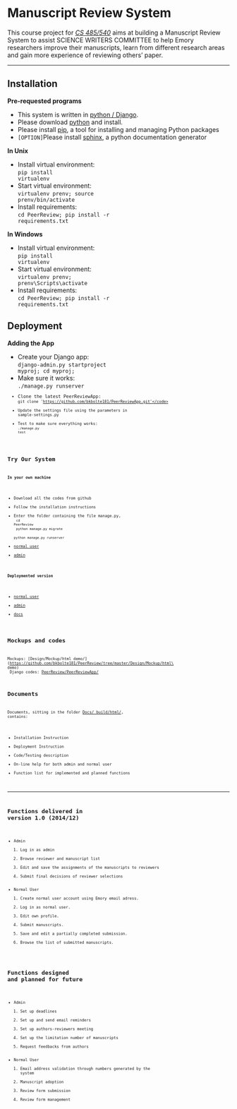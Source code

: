 Manuscript Review System
============================
This course project for [*CS 485/540*](http://www.mathcs.emory.edu/~cs540000/) aims at building a Manuscript Review System to assist SCIENCE WRITERS COMMITTEE to help Emory researchers improve their manuscripts, learn from different research areas and gain more experience of reviewing others’ paper.
____________________________

Installation
----------------------------
**Pre-requested programs**
* This system is written in [python / Django](https://www.djangoproject.com/). 
* Please download [python](https://www.python.org/) and install. 
* Please install [pip](), a tool for installing and managing Python packages
* `[OPTION]`Please install [sphinx](http://sphinx-doc.org/), a python documentation generator

**In Unix**
* Install virtual environment: <br><code>pip install virtualenv</code>
* Start virtual environment: <br><code>virtualenv prenv; source prenv/bin/activate</code>
* Install requirements: <br><code>cd PeerReview; pip install -r requirements.txt</code>

**In Windows**
* Install virtual environment: <br><code>pip install virtualenv</code>
* Start virtual environment: <br><code>virtualenv prenv; prenv\Scripts\activate</code>
* Install requirements: <br><code>cd PeerReview; pip install -r requirements.txt</code>

Deployment
----------------------------
**Adding the App**
* Create your Django app: <br><code>django-admin.py startproject myproj; cd myproj;</code>
* Make sure it works: <br><code>./manage.py runserver<code>
* Clone the latest PeerReviewApp: <br><code>git clone 'https://github.com/bkbolte181/PeerReviewApp.git'</code>
* Update the settings file using the parameters in sample-settings.py
* Test to make sure everything works: <br><code>./manage.py test<code>

Try Our System
----------------------------
**In your own machine**
* Download all the codes from github
* Follow the installation instructions
* Enter the folder containing the file manage.py,<br>
<code>cd PeerReview</code><br>
<code>python manage.py migrate</code><br>
<code>python manage.py runserver</code>
* [normal user](http://127.0.0.1:8000/)
* [admin](http://127.0.0.1:8000/admin_login)

**Deploymented version**
*  [normal user](http://5ae8d563.ngrok.com/)
*  [admin](http://5ae8d563.ngrok.com/admin_login)
*  [docs](http://peerreview.readthedocs.org)

Mockups and codes
----------------------------
Mockups: [Design/Mockup/html demo/](https://github.com/bkbolte181/PeerReview/tree/master/Design/Mockup/html\ demo)<br>
Django codes: [PeerReview/PeerReviewApp/](https://github.com/bkbolte181/PeerReview/tree/master/PeerReview/PeerReviewApp)

Documents
----------------------------
Documents, sitting in the folder [Docs/_build/html/](https://github.com/bkbolte181/PeerReview/tree/master/Docs/_build/html), contains:
* Installation Instruction
* Deployment Instruction
* Code/Testing description
* On-line help for both admin and normal user
* Function list for implemented and planned functions

____________________________

Functions delivered in version 1.0 (2014/12)
---------------------------------------------
* Admin
  1. Log in as admin
  2. Browse reviewer and manuscript list
  3. Edit and save the assignments of the manuscripts to reviewers
  4. Submit final decisions of reviewer selections
* Normal User
  1. Create normal user account using Emory email adress.
  2. Log in as normal user.
  3. Edit own profile.
  4. Submit manuscripts.
  5. Save and edit a partially completed submission.
  6. Browse the list of submitted manuscripts.

Functions designed and planned for future
--------------------------------------------
* Admin
  1. Set up deadlines
  2. Set up and send email reminders
  3. Set up authors-reviewers meeting
  4. Set up the limitation number of manuscripts
  5. Request feedbacks from authors
* Normal User
  1. Email address validation through numbers generated by the system
  2. Manuscript adoption
  3. Review form submission
  4. Review form management

